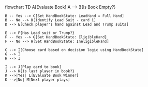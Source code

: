 flowchart TD
    A[Evaluate Book] 
    A --> B{Is Book Empty?}

    B -- Yes --> C[Set HandBookState: LeadHand = Full Hand]
    B -- No --> D[Identify Lead Suit - card 1]
    D --> E[Check player's hand against Lead and Trump suits]

    E --> F{Has Lead suit or Trump?}
    F -- Yes --> G[Set HandBookState: EligibleHand]
    F -- No --> H[Set HandBookState: IneligibleHand]

    C --> I[Choose card based on decision logic using HandBookState]
    G --> I
    H --> I

    I --> J[Play card to book]
    J --> K{Is last player in book?}
    K -->|Yes| L[Evaluate Book Winner]
    K -->|No| M[Next player plays]
